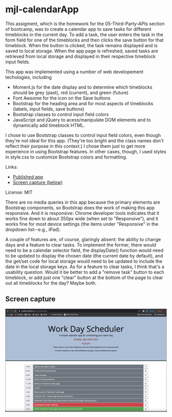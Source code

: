 # mjl-calendarApp

This assigment, which is the homework for the 05-Third-Party-APIs section of bootcamp, was to create a calendar app to save tasks for different timeblocks in the current day. To add a task, the user enters the task in the form field for one of the timeblocks and then clicks the save button for that timeblock. When the button is clicked, the task remains displayed and is saved to local storage. When the app page is refreshed, saved tasks are retrieved from local storage and displayed in their respective timeblock input fields. 

This app was implemented using a number of web developement techologies, including

* Moment.js for the date display and to determine which timeblocks should be grey (past), red (current), and green (future)
* Font Awsome for the icon on the Save buttons
* Bootstrap for the heading area and for most aspects of timeblocks (labels, input fields, save buttons)
* Bootstrap classes to control input field colors
* JavaScript and jQuery to acess/manipulate DOM elements and to dynamically add timeblock HTML.

I chose to use Bootstrap classes to control input field colors, even though they're not ideal for this app. (They're too bright and the class names don't reflect their purpose in this context.) I chose them just to get more experience in using Bootstrap features. In other cases, though, I used styles in style.css to customize Bootstrap colors and formatting.

Links:

* [Published app](https://mlin901.github.io/mjl-calendarApp/)
* [Screen capture (below)](#screencap)

License: MIT

There are no media queries in this app because the primary elements are Bootstrap components, so Bootstrap does the work of making this app responsive. And it is responsive: Chrome developer tools indicates that it works fine down to about 350px wide (when set to "Responsive"), and it works fine for most device settings (the items under "Responsive" in the dropdown list--e.g., iPad).

A couple of features are, of course, glaringly absent: the ability to change days and a feature to clear tasks. To implement the former, there would need to be a calendar selector field, the displayDate() function would need to be updated to display the chosen date (the current date by default), and the get/set code for local storage would need to be updated to include the date in the local storage keys. As for a feature to clear tasks, I think that's a usability question. Would it be better to add a "remove task" button to each timeblock, or add just one "clear" button at the bottom of the page to clear out all timeblocks for the day? Maybe both. 

## <a name="screencap"></a>Screen capture
![Calendar application screen capture](./assets/images/CalendarAppScreenCap.jpg)
